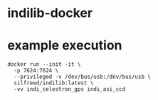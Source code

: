 # indilib-docker

# example execution

```
docker run --init -it \
  -p 7624:7624 \
  --privileged -v /dev/bus/usb:/dev/bus/usb \
  silfreed/indilib:latest \
  -vv indi_celestron_gps indi_asi_ccd
```

